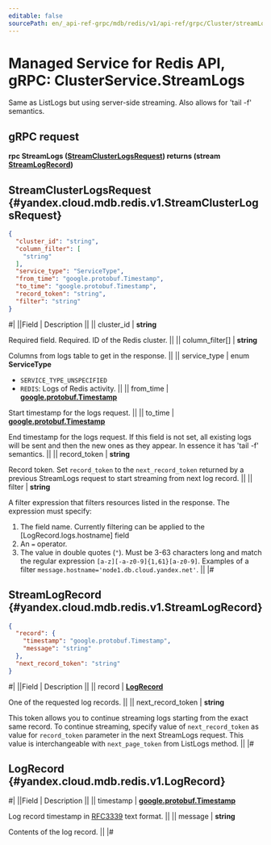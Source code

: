 ```yaml
---
editable: false
sourcePath: en/_api-ref-grpc/mdb/redis/v1/api-ref/grpc/Cluster/streamLogs.md
---
```


# Managed Service for Redis API, gRPC: ClusterService.StreamLogs

Same as ListLogs but using server-side streaming. Also allows for 'tail -f' semantics.

## gRPC request

**rpc StreamLogs ([StreamClusterLogsRequest](#yandex.cloud.mdb.redis.v1.StreamClusterLogsRequest)) returns (stream [StreamLogRecord](#yandex.cloud.mdb.redis.v1.StreamLogRecord))**

## StreamClusterLogsRequest {#yandex.cloud.mdb.redis.v1.StreamClusterLogsRequest}

```json
{
  "cluster_id": "string",
  "column_filter": [
    "string"
  ],
  "service_type": "ServiceType",
  "from_time": "google.protobuf.Timestamp",
  "to_time": "google.protobuf.Timestamp",
  "record_token": "string",
  "filter": "string"
}
```

#|
||Field | Description ||
|| cluster_id | **string**

Required field. Required. ID of the Redis cluster. ||
|| column_filter[] | **string**

Columns from logs table to get in the response. ||
|| service_type | enum **ServiceType**

- `SERVICE_TYPE_UNSPECIFIED`
- `REDIS`: Logs of Redis activity. ||
|| from_time | **[google.protobuf.Timestamp](https://developers.google.com/protocol-buffers/docs/reference/google.protobuf#timestamp)**

Start timestamp for the logs request. ||
|| to_time | **[google.protobuf.Timestamp](https://developers.google.com/protocol-buffers/docs/reference/google.protobuf#timestamp)**

End timestamp for the logs request.
If this field is not set, all existing logs will be sent and then the new ones as
they appear. In essence it has 'tail -f' semantics. ||
|| record_token | **string**

Record token. Set `record_token` to the `next_record_token` returned by a previous StreamLogs
request to start streaming from next log record. ||
|| filter | **string**

A filter expression that filters resources listed in the response.
The expression must specify:
1. The field name. Currently filtering can be applied to the [LogRecord.logs.hostname] field
2. An `=` operator.
3. The value in double quotes (`"`). Must be 3-63 characters long and match the regular expression `[a-z][-a-z0-9]{1,61}[a-z0-9]`.
Examples of a filter `message.hostname='node1.db.cloud.yandex.net'`. ||
|#

## StreamLogRecord {#yandex.cloud.mdb.redis.v1.StreamLogRecord}

```json
{
  "record": {
    "timestamp": "google.protobuf.Timestamp",
    "message": "string"
  },
  "next_record_token": "string"
}
```

#|
||Field | Description ||
|| record | **[LogRecord](#yandex.cloud.mdb.redis.v1.LogRecord)**

One of the requested log records. ||
|| next_record_token | **string**

This token allows you to continue streaming logs starting from the exact
same record. To continue streaming, specify value of `next_record_token`
as value for `record_token` parameter in the next StreamLogs request.
This value is interchangeable with `next_page_token` from ListLogs method. ||
|#

## LogRecord {#yandex.cloud.mdb.redis.v1.LogRecord}

#|
||Field | Description ||
|| timestamp | **[google.protobuf.Timestamp](https://developers.google.com/protocol-buffers/docs/reference/google.protobuf#timestamp)**

Log record timestamp in [RFC3339](https://www.ietf.org/rfc/rfc3339.txt) text format. ||
|| message | **string**

Contents of the log record. ||
|#